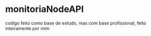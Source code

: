 # monitoriaNodeAPI

codigo feito como base de estudo, mas com base profissional, feito inteiramente por mim
